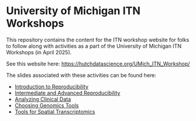 # University of Michigan ITN Workshops

This repository contains the content for the ITN workshop website for folks to follow along with activities as a part of the University of Michigan ITN Workshops (in April 2025).

See this website here: https://hutchdatascience.org/UMich_ITN_Workshop/

The slides associated with these activities can be found here:

- [Introduction to Reproducibility]()
- [Intermediate and Advanced Reproducibility]()
- [Analyzing Clinical Data](https://docs.google.com/presentation/d/1IPl1u3pdGuDbtIpkOCMgRRR1B5z0bLBxF8oj9pjO3mw/edit?usp=sharing)
- [Choosing Genomics Tools]()
- [Tools for Spatial Transcriptomics]()
